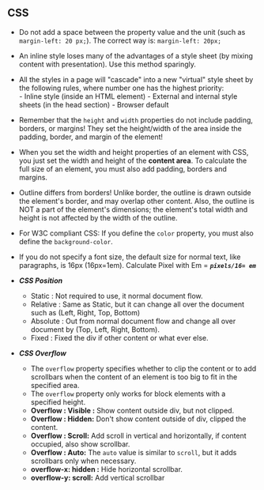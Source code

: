 ## CSS

 - Do not add a space between the property value and the unit (such as `margin-left: 20 px;`). The correct way is: `margin-left: 20px;`
 - An inline style loses many of the advantages of a style sheet (by mixing content with presentation). Use this method sparingly.
 - All the styles in a page will "cascade" into a new "virtual" style sheet by the following rules, where number one has the highest priority:	
		 - Inline style (inside an HTML element)
		 - External and internal style sheets (in the head section)
		 - Browser default 
- Remember that the `height` and `width` properties do not include padding, borders, or margins! They set the height/width of the area inside the padding, border, and margin of the element!
- When you set the width and height properties of an element with CSS, you just set the width and height of the **content area**. To calculate the full size of an element, you must also add padding, borders and margins.
- Outline differs from borders! Unlike border, the outline is drawn outside the element's border, and may overlap other content. Also, the outline is NOT a part of the element's dimensions; the element's total width and height is not affected by the width of the outline.
- For W3C compliant CSS: If you define the `color` property, you must also define the `background-color`.
- If you do not specify a font size, the default size for normal text, like paragraphs, is 16px (16px=1em). Calculate Pixel with Em = ***`pixels/16= em`***
- ***CSS Position***
	- Static : Not required to use, it normal document flow.
	- Relative : Same as Static, but it can change all over the document such as (Left, Right, Top, Bottom)
	- Absolute : Out from normal document flow and change all over document by (Top, Left, Right, Bottom).
	- Fixed : Fixed the div if other content or what ever else.  

- ***CSS Overflow***
	- The `overflow` property specifies whether to clip the content or to add scrollbars when the content of an element is too big to fit in the specified area.
	- The `overflow` property only works for block elements with a specified height.
	- **Overflow : Visible :** Show content outside div, but not clipped.
	- **Overflow : Hidden:** Don't show content outside of div, clipped the content.
	- **Overflow : Scroll:** Add scroll in vertical and horizontally, if content occupied, also show scrollbar.
	-  **Overflow : Auto:** The `auto` value is similar to `scroll`, but it adds scrollbars only when necessary.
	- **overflow-x:  hidden :** Hide horizontal scrollbar.
	- **overflow-y:  scroll:** Add vertical scrollbar
